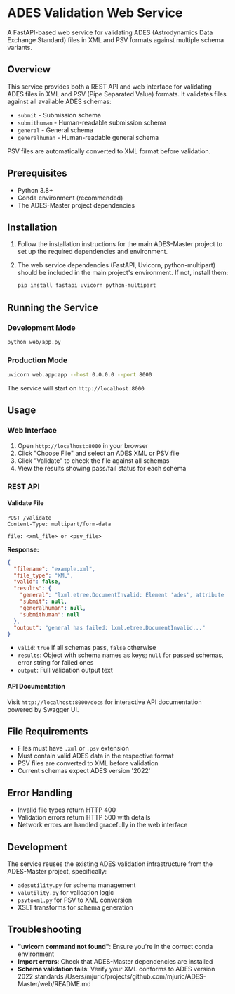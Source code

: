 # ADES Validation Web Service

A FastAPI-based web service for validating ADES (Astrodynamics Data Exchange Standard) files in XML and PSV formats against multiple schema variants.

## Overview

This service provides both a REST API and web interface for validating ADES files in XML and PSV (Pipe Separated Value) formats. It validates files against all available ADES schemas:
- `submit` - Submission schema
- `submithuman` - Human-readable submission schema
- `general` - General schema
- `generalhuman` - Human-readable general schema

PSV files are automatically converted to XML format before validation.

## Prerequisites

- Python 3.8+
- Conda environment (recommended)
- The ADES-Master project dependencies

## Installation

1. Follow the installation instructions for the main ADES-Master project to set up the required dependencies and environment.

2. The web service dependencies (FastAPI, Uvicorn, python-multipart) should be included in the main project's environment. If not, install them:
   ```bash
   pip install fastapi uvicorn python-multipart
   ```

## Running the Service

### Development Mode
```bash
python web/app.py
```

### Production Mode
```bash
uvicorn web.app:app --host 0.0.0.0 --port 8000
```

The service will start on `http://localhost:8000`

## Usage

### Web Interface

1. Open `http://localhost:8000` in your browser
2. Click "Choose File" and select an ADES XML or PSV file
3. Click "Validate" to check the file against all schemas
4. View the results showing pass/fail status for each schema

### REST API

#### Validate File
```http
POST /validate
Content-Type: multipart/form-data

file: <xml_file> or <psv_file>
```

**Response:**
```json
{
  "filename": "example.xml",
  "file_type": "XML",
  "valid": false,
  "results": {
    "general": "lxml.etree.DocumentInvalid: Element 'ades', attribute 'version': [facet 'enumeration'] The value '2017' is not an element of the set {'2022'}.",
    "submit": null,
    "generalhuman": null,
    "submithuman": null
  },
  "output": "general has failed: lxml.etree.DocumentInvalid..."
}
```

- `valid`: `true` if all schemas pass, `false` otherwise
- `results`: Object with schema names as keys; `null` for passed schemas, error string for failed ones
- `output`: Full validation output text

#### API Documentation

Visit `http://localhost:8000/docs` for interactive API documentation powered by Swagger UI.

## File Requirements

- Files must have `.xml` or `.psv` extension
- Must contain valid ADES data in the respective format
- PSV files are converted to XML before validation
- Current schemas expect ADES version '2022'

## Error Handling

- Invalid file types return HTTP 400
- Validation errors return HTTP 500 with details
- Network errors are handled gracefully in the web interface

## Development

The service reuses the existing ADES validation infrastructure from the ADES-Master project, specifically:
- `adesutility.py` for schema management
- `valutility.py` for validation logic
- `psvtoxml.py` for PSV to XML conversion
- XSLT transforms for schema generation

## Troubleshooting

- **"uvicorn command not found"**: Ensure you're in the correct conda environment
- **Import errors**: Check that ADES-Master dependencies are installed
- **Schema validation fails**: Verify your XML conforms to ADES version 2022 standards</content>
<parameter name="filePath">/Users/mjuric/projects/github.com/mjuric/ADES-Master/web/README.md